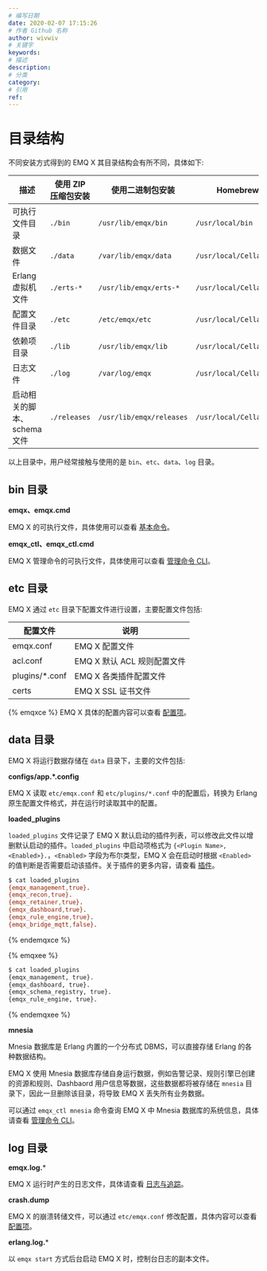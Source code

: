 ```yaml
---
# 编写日期
date: 2020-02-07 17:15:26
# 作者 Github 名称
author: wivwiv
# 关键字
keywords:
# 描述
description:
# 分类
category: 
# 引用
ref:
---
```


# 目录结构

不同安装方式得到的 EMQ X 其目录结构会有所不同，具体如下:

| 描述                        | 使用 ZIP 压缩包安装                 | 使用二进制包安装                  | Homebrew(MacOS)安装                  |
| --------------------------- | -------------------------------- | ----------------------------- | -----------------------------         |
| 可执行文件目录              | `./bin`                          | `/usr/lib/emqx/bin`           | `/usr/local/bin`                        |
| 数据文件                    | `./data`                         | `/var/lib/emqx/data`          | `/usr/local/Cellar/emqx/*/data`        |
| Erlang 虚拟机文件           | `./erts-*`                       | `/usr/lib/emqx/erts-*`        | `/usr/local/Cellar/emqx/*/erts-`       |
| 配置文件目录                | `./etc`                          | `/etc/emqx/etc`               | `/usr/local/Cellar/emqx/*/etc`          |
| 依赖项目录                  | `./lib`                          | `/usr/lib/emqx/lib`           | `/usr/local/Cellar/emqx/*/lib`         |
| 日志文件                    | `./log`                          | `/var/log/emqx`               | `/usr/local/Cellar/emqx/*/log`         |
| 启动相关的脚本、schema 文件 | `./releases`                     | `/usr/lib/emqx/releases`      | `/usr/local/Cellar/emqx/*/releases`      |


以上目录中，用户经常接触与使用的是 `bin`、`etc`、`data`、`log` 目录。

## bin 目录

**emqx、emqx.cmd**

EMQ X 的可执行文件，具体使用可以查看 [基本命令](./command-line.md)。

**emqx_ctl、emqx_ctl.cmd**

EMQ X 管理命令的可执行文件，具体使用可以查看  [管理命令 CLI](../advanced/cli.md)。

## etc 目录

EMQ X 通过 `etc` 目录下配置文件进行设置，主要配置文件包括:

| 配置文件           | 说明                      |
| -------------- | ------------------------- |
| emqx.conf      | EMQ X 配置文件  |
| acl.conf       | EMQ X 默认 ACL 规则配置文件 |
| plugins/*.conf | EMQ X 各类插件配置文件    |
| certs          | EMQ X SSL 证书文件       |

{% emqxce %}
EMQ X 具体的配置内容可以查看 [配置项](../configuration/configuration.md)。

## data 目录

EMQ X 将运行数据存储在 `data` 目录下，主要的文件包括:

**configs/app.*.config**

EMQ X 读取 `etc/emqx.conf` 和 `etc/plugins/*.conf` 中的配置后，转换为 Erlang 原生配置文件格式，并在运行时读取其中的配置。

**loaded_plugins**

`loaded_plugins` 文件记录了 EMQ X 默认启动的插件列表，可以修改此文件以增删默认启动的插件。`loaded_plugins` 中启动项格式为 `{<Plugin Name>, <Enabled>}.`，`<Enabled>` 字段为布尔类型，EMQ X 会在启动时根据 `<Enabled>` 的值判断是否需要启动该插件。关于插件的更多内容，请查看 [插件](../advanced/plugins.md)。

```bash
$ cat loaded_plugins
{emqx_management,true}.
{emqx_recon,true}.
{emqx_retainer,true}.
{emqx_dashboard,true}.
{emqx_rule_engine,true}.
{emqx_bridge_mqtt,false}.
```

{% endemqxce %}


{% emqxee %}

```bash
$ cat loaded_plugins
{emqx_management, true}.
{emqx_dashboard, true}.
{emqx_schema_registry, true}.
{emqx_rule_engine, true}.
```

{% endemqxee %}


**mnesia**

Mnesia 数据库是 Erlang 内置的一个分布式 DBMS，可以直接存储 Erlang 的各种数据结构。

EMQ X 使用 Mnesia 数据库存储自身运行数据，例如告警记录、规则引擎已创建的资源和规则、Dashbaord 用户信息等数据，这些数据都将被存储在 `mnesia` 目录下，因此一旦删除该目录，将导致 EMQ X 丢失所有业务数据。

可以通过 `emqx_ctl mnesia` 命令查询 EMQ X 中 Mnesia 数据库的系统信息，具体请查看 [管理命令 CLI](../advanced/cli.md)。


## log 目录

**emqx.log.***

EMQ X 运行时产生的日志文件，具体请查看 [日志与追踪](./log.md)。

**crash.dump**

EMQ X 的崩溃转储文件，可以通过 `etc/emqx.conf` 修改配置，具体内容可以查看 [配置项](../configuration/configuration.md)。

**erlang.log.***

以 `emqx start` 方式后台启动 EMQ X 时，控制台日志的副本文件。
    
